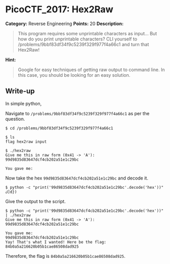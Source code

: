 # PicoCTF_2017: Hex2Raw

**Category:** Reverse Engineering
**Points:** 20
**Description:**

>This program requires some unprintable characters as input... But how do you print unprintable characters? CLI yourself to /problems/9bbf83df34f9c5239f329f977f4a66c1 and turn that Hex2Raw!

**Hint:**

>Google for easy techniques of getting raw output to command line. In this case, you should be looking for an easy solution.

## Write-up

In simple python,

Navigate to `/problems/9bbf83df34f9c5239f329f977f4a66c1` as per the question.

    $ cd /problems/9bbf83df34f9c5239f329f977f4a66c1
    
    $ ls 
	flag hex2raw input
	
	$ ./hex2raw 
	Give me this in raw form (0x41 -> 'A'):
	99d9835d83647dcf4cb202a51e1c29bc

	You gave me:

Now take the hex `99d9835d83647dcf4cb202a51e1c29bc` and decode it.
	
	$ python -c "print('99d9835d83647dcf4cb202a51e1c29bc'.decode('hex'))" 
	ك]d})

Give the output to the script.

	$ python -c "print('99d9835d83647dcf4cb202a51e1c29bc'.decode('hex'))" | ./hex2raw
	Give me this in raw form (0x41 -> 'A'):
	99d9835d83647dcf4cb202a51e1c29bc

	You gave me:
	99d9835d83647dcf4cb202a51e1c29bc
	Yay! That's what I wanted! Here be the flag:
	84b0a5a216620b05b1cae86508dad925
	
Therefore, the flag is `84b0a5a216620b05b1cae86508dad925`.
<!--stackedit_data:
eyJoaXN0b3J5IjpbNzU5NjA2MzQ2LDE2NDE1NDU2NDcsMTQxNz
E4NzA1NywtODcyNDcwNTAwXX0=
-->